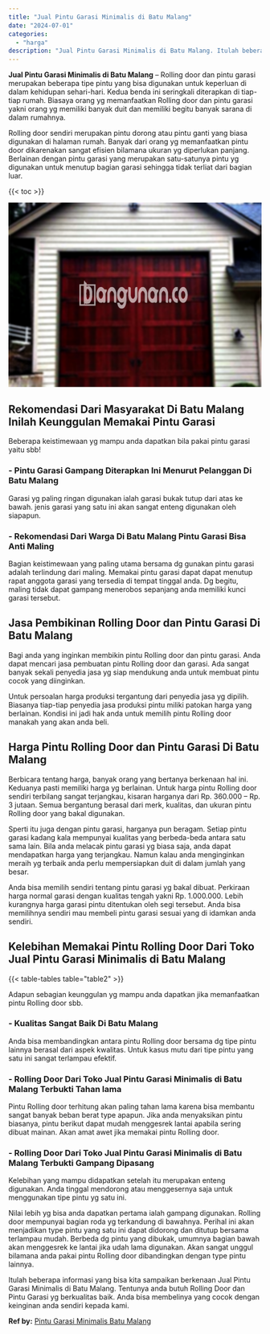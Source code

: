```yaml
---
title: "Jual Pintu Garasi Minimalis di Batu Malang"
date: "2024-07-01"
categories: 
  - "harga"
description: "Jual Pintu Garasi Minimalis di Batu Malang. Itulah beberapa informasi yang bisa kita sampaikan berkenaan Jual Pintu Garasi Minimalis di Batu Malang. Tentunya..."
---
```


**Jual Pintu Garasi Minimalis di Batu Malang** – Rolling door dan pintu garasi merupakan beberapa tipe pintu yang bisa digunakan untuk keperluan di dalam kehidupan sehari-hari. Kedua benda ini seringkali diterapkan di tiap-tiap rumah. Biasaya orang yg memanfaatkan Rolling door dan pintu garasi yakni orang yg memiliki banyak duit dan memiliki begitu banyak sarana di dalam rumahnya.

Rolling door sendiri merupakan pintu dorong atau pintu ganti yang biasa digunakan di halaman rumah. Banyak dari orang yg memanfaatkan pintu door dikarenakan sangat efisien bilamana ukuran yg diperlukan panjang. Berlainan dengan pintu garasi yang merupakan satu-satunya pintu yg digunakan untuk menutup bagian garasi sehingga tidak terliat dari bagian luar.

{{< toc >}}

![Jual Pintu Garasi Minimalis di Batu Malang](/images/pintu-garasi-32.png)

## Rekomendasi Dari Masyarakat Di Batu Malang Inilah Keunggulan Memakai Pintu Garasi

Beberapa keistimewaan yg mampu anda dapatkan bila pakai pintu garasi yaitu sbb!

### \- Pintu Garasi Gampang Diterapkan Ini Menurut Pelanggan Di Batu Malang

Garasi yg paling ringan digunakan ialah garasi bukak tutup dari atas ke bawah. jenis garasi yang satu ini akan sangat enteng digunakan oleh siapapun.

### \- Rekomendasi Dari Warga Di Batu Malang Pintu Garasi Bisa Anti Maling

Bagian keistimewaan yang paling utama bersama dg gunakan pintu garasi adalah terlindung dari maling. Memakai pintu garasi dapat dapat menutup rapat anggota garasi yang tersedia di tempat tinggal anda. Dg begitu, maling tidak dapat gampang menerobos sepanjang anda memiliki kunci garasi tersebut.

## Jasa Pembikinan Rolling Door dan Pintu Garasi Di Batu Malang

Bagi anda yang inginkan membikin pintu Rolling door dan pintu garasi. Anda dapat mencari jasa pembuatan pintu Rolling door dan garasi. Ada sangat banyak sekali penyedia jasa yg siap mendukung anda untuk membuat pintu cocok yang diinginkan.

Untuk persoalan harga produksi tergantung dari penyedia jasa yg dipilih. Biasanya tiap-tiap penyedia jasa produksi pintu miliki patokan harga yang berlainan. Kondisi ini jadi hak anda untuk memilih pintu Rolling door manakah yang akan anda beli.

## Harga Pintu Rolling Door dan Pintu Garasi Di Batu Malang

Berbicara tentang harga, banyak orang yang bertanya berkenaan hal ini. Keduanya pasti memiliki harga yg berlainan. Untuk harga pintu Rolling door sendiri terbilang sangat terjangkau, kisaran harganya dari Rp. 360.000 – Rp. 3 jutaan. Semua bergantung berasal dari merk, kualitas, dan ukuran pintu Rolling door yang bakal digunakan.

Sperti itu juga dengan pintu garasi, harganya pun beragam. Setiap pintu garasi kadang kala mempunyai kualitas yang berbeda-beda antara satu sama lain. Bila anda melacak pintu garasi yg biasa saja, anda dapat mendapatkan harga yang terjangkau. Namun kalau anda menginginkan meraih yg terbaik anda perlu mempersiapkan duit di dalam jumlah yang besar.

Anda bisa memilih sendiri tentang pintu garasi yg bakal dibuat. Perkiraan harga normal garasi dengan kualitas tengah yakni Rp. 1.000.000. Lebih kurangnya harga garasi pintu ditentukan oleh segi tersebut. Anda bisa memilihnya sendiri mau membeli pintu garasi sesuai yang di idamkan anda sendiri.

## Kelebihan Memakai Pintu Rolling Door Dari Toko Jual Pintu Garasi Minimalis di Batu Malang

{{< table-tables table="table2" >}}

Adapun sebagian keunggulan yg mampu anda dapatkan jika memanfaatkan pintu Rolling door sbb.

### \- Kualitas Sangat Baik Di Batu Malang

Anda bisa membandingkan antara pintu Rolling door bersama dg tipe pintu lainnya berasal dari aspek kwalitas. Untuk kasus mutu dari tipe pintu yang satu ini sangat terlampau efektif.

### \- Rolling Door Dari Toko Jual Pintu Garasi Minimalis di Batu Malang Terbukti Tahan lama

Pintu Rolling door terhitung akan paling tahan lama karena bisa membantu sangat banyak beban berat type apapun. Jika anda menyaksikan pintu biasanya, pintu berikut dapat mudah menggesrek lantai apabila sering dibuat mainan. Akan amat awet jika memakai pintu Rolling door.

### \- Rolling Door Dari Toko Jual Pintu Garasi Minimalis di Batu Malang Terbukti Gampang Dipasang

Kelebihan yang mampu didapatkan setelah itu merupakan enteng digunakan. Anda tinggal mendorong atau menggesernya saja untuk menggunakan tipe pintu yg satu ini.

Nilai lebih yg bisa anda dapatkan pertama ialah gampang digunakan. Rolling door mempunyai bagian roda yg terkandung di bawahnya. Perihal ini akan menjadikan type pintu yang satu ini dapat didorong dan ditutup bersama terlampau mudah. Berbeda dg pintu yang dibukak, umumnya bagian bawah akan menggesrek ke lantai jika udah lama digunakan. Akan sangat unggul bilamana anda pakai pintu Rolling door dibandingkan dengan type pintu lainnya.

Itulah beberapa informasi yang bisa kita sampaikan berkenaan Jual Pintu Garasi Minimalis di Batu Malang. Tentunya anda butuh Rolling Door dan Pintu Garasi yg berkualitas baik. Anda bisa membelinya yang cocok dengan keinginan anda sendiri kepada kami.

**Ref by:** [Pintu Garasi Minimalis Batu Malang](https://id.wikipedia.org/wiki/Pintu)
